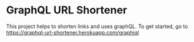 # GraphQL URL Shortener

This project helps to shorten links and uses graphQL.
To get started, go to https://graphql-url-shortener.herokuapp.com/graphiql
